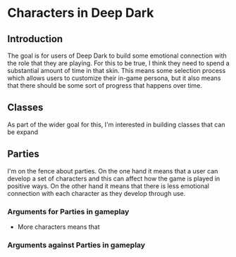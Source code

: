 # Characters in Deep Dark

## Introduction

The goal is for users of Deep Dark to build some emotional connection with the role that they are playing. For this to be true, I think they need to spend a substantial amount of time in that skin. This means some selection process which allows users to customize their in-game persona, but it also means that there should be some sort of progress that happens over time.

## Classes

As part of the wider goal for this, I'm interested in building classes that can be expand

## Parties

I'm on the fence about parties. On the one hand it means that a user can develop a set of characters and this can affect how the game is played in positive ways. On the other hand it means that there is less emotional connection with each character as they develop through use.

### Arguments for Parties in gameplay

- More characters means that 


### Arguments against Parties in gameplay

